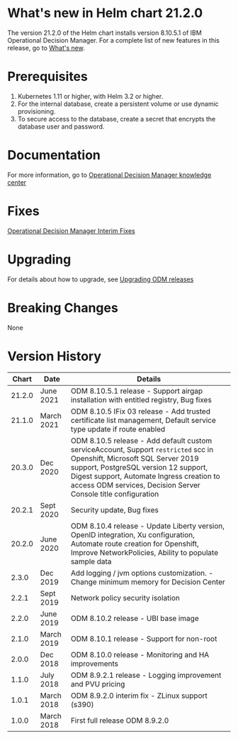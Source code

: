 # What's new in Helm chart 21.2.0
The version 21.2.0 of the Helm chart installs version 8.10.5.1 of IBM Operational Decision Manager. For a complete list of new features in this release, go to [What's new](https://www.ibm.com/support/knowledgecenter/en/SSQP76_8.10.x/com.ibm.odm.distrib.overview/shared_whatsnew_topics/con_whats_new8105.html).

# Prerequisites
1. Kubernetes 1.11 or higher, with Helm 3.2 or higher.
2. For the internal database, create a persistent volume or use dynamic provisioning.
3. To secure access to the database, create a secret that encrypts the database user and password.

# Documentation
For more information, go to [Operational Decision Manager knowledge center](https://www.ibm.com/support/knowledgecenter/en/SSQP76_8.10.x/com.ibm.odm.kube/kc_welcome_odm_kube.html)

# Fixes
[Operational Decision Manager Interim Fixes](http://www.ibm.com/support/docview.wss?uid=swg21640630)

# Upgrading

For details about how to upgrade, see [Upgrading ODM releases](https://www.ibm.com/support/knowledgecenter/SSQP76_8.10.x/com.ibm.odm.kube/topics/tsk_k8s_upgrade.html)


# Breaking Changes
 None

# Version History
| Chart | Date     | Details                           |
| ----- | -------- | --------------------------------- |
| 21.2.0 | June 2021 | ODM 8.10.5.1 release - Support airgap installation with entitled registry, Bug fixes |
| 21.1.0 | March 2021 | ODM 8.10.5 IFix 03 release - Add trusted certificate list management, Default service type update if route enabled |
| 20.3.0 | Dec 2020 | ODM 8.10.5 release - Add default custom serviceAccount, Support `restricted` scc in Openshift, Microsoft SQL Server 2019 support, PostgreSQL version 12 support, Digest support, Automate Ingress creation to access ODM services, Decision Server Console title configuration |
| 20.2.1 | Sept 2020 | Security update, Bug fixes |
| 20.2.0 | June 2020 | ODM 8.10.4 release - Update Liberty version, OpenID integration, Xu configuration, Automate route creation for Openshift, Improve NetworkPolicies, Ability to populate sample data |
| 2.3.0 | Dec 2019 | Add logging / jvm options customization. - Change minimum memory for Decision Center |
| 2.2.1 | Sept 2019 | Network policy security isolation |
| 2.2.0 | June 2019 | ODM 8.10.2 release - UBI base image |
| 2.1.0 | March 2019 | ODM 8.10.1 release - Support for non-root  |
| 2.0.0 | Dec 2018 | ODM 8.10.0 release - Monitoring and HA improvements |
| 1.1.0 | July 2018 | ODM 8.9.2.1 release - Logging improvement and PVU pricing                |
| 1.0.1 | March 2018 | ODM 8.9.2.0 interim fix - ZLinux support (s390)               |
| 1.0.0 | March 2018 | First full release ODM 8.9.2.0                |
